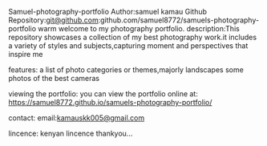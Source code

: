 Samuel-photography-portfolio
Author:samuel kamau
Github Repository:git@github.com:github.com/samuel8772/samuels-photography-portfolio
warm welcome to my photography portfolio.
description:This repository showcases a collection  of my best photography work.it includes a variety of styles and subjects,capturing moment and perspectives that inspire me

features:
a list of photo categories or themes,majorly landscapes
some photos of the best cameras

viewing the portfolio:
you can view the portfolio online at: https://samuel8772.github.io/samuels-photography-portfolio/

 contact:
 email:kamauskk005@gmail.com

 lincence:
 kenyan lincence
  thankyou...
